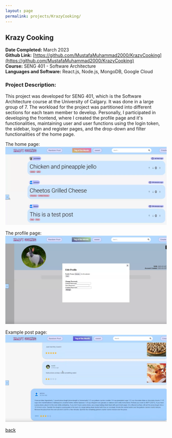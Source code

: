 ```yaml
---
layout: page
permalink: projects/KrazyCooking/
---
```

## Krazy Cooking
**Date Completed:** March 2023  
**Github Link:** [https://github.com/MustafaMuhammad2000/KrazyCooking](https://github.com/MustafaMuhammad2000/KrazyCooking)  
**Course:** SENG 401 - Software Architecture  
**Languages and Software:** React.js, Node.js, MongoDB, Google Cloud  

### Project Description:
This project was developed for SENG 401, which is the Software Architecture course at the University of Calgary. It was done in a large group of 7. The workload for the project was partitioned into different sections for each team member to develop. Personally, I participated in developing the frontend, where I created the profile page and it's functionalities, maintaining user and user functions using the login token, the sidebar, login and register pages, and the drop-down and filter functionalities of the home page. 

The home page:  
![The home page:](/assets/KrazyCooking.png)

The profile page:  
![The profile page:](/assets/KrazyCookingProfilePage.png)

Example post page:  
![Example post page:](/assets/KrazyCookingPostPage.png)

[back](/projects/)